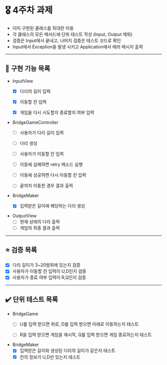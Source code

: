 # 🎖️ 4주차 과제
- 이미 구현된 클래스를 최대한 이용
- 각 클래스의 모든 메서드에 단위 테스트 작성 (Input, Output 제외)
- 검증은 Input에서 끝내고, 나머지 검증은 테스트 코드로 확인
- Input에서 Exception을 발생 시키고 Application에서 에러 메시지 출력

---
## 🚀 구현 기능 목록
- InputView
  - [x] 다리의 길이 입력
  - [x] 이동할 칸 입력
  - [x] 게임을 다시 시도할지 종료할지 여부 입력


- BridgeGameController
  - [ ] 사용자가 다리 길이 입력
  - [ ] 다리 생성
  - [ ] 사용자가 이동할 칸 입력
  - [ ] 이동에 실패하면 retry 메소드 실행
  - [ ] 이동에 성공하면 다시 이동할 칸 입력
  - [ ] 끝까지 이동한 경우 결과 출력


- BridgeMaker
  - [x] 입력받은 길이에 해당하는 다리 생성


- OutputView
  - [ ] 현재 상태의 다리 출력
  - [ ] 게임의 최종 결과 출력

---
## ⭐️ 검증 목록

- [x] 다리 길이가 3~20범위에 있는지 검증
- [x] 사용자가 이동할 칸 입력이 U,D인지 검증
- [x] 사용자가 종료 여부 입력이 R,Q인지 검증

---
## ✔️ 단위 테스트 목록
- BridgeGame
  - [ ] U를 입력 받으면 위로, D를 입력 받으면 아래로 이동하는지 테스트
  - [ ] R을 입력 받으면 게임을 재시작, Q를 입력 받으면 게임 종료하는지 테스트


- BridgeMaker
  - [x] 입력받은 길이와 생성된 다리의 길이가 같은지 테스트
  - [x] 칸의 정보가 U,D만 있는지 테스트